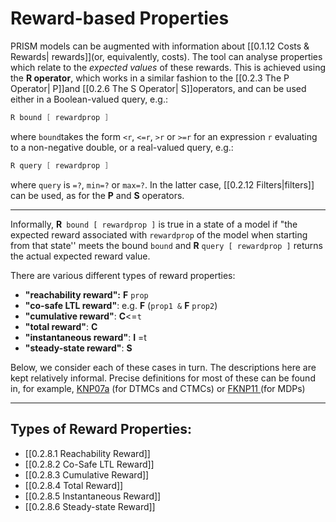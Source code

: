 # Reward-based Properties

PRISM models can be augmented with information about [[0.1.12 Costs & Rewards| rewards]](or, equivalently, costs). The tool can analyse properties which relate to the *expected values* of these rewards. This is achieved using the **R operator**, which works in a similar fashion to the [[0.2.3 The P Operator| P]]and [[0.2.6 The S Operator| S]]operators, and can be used either in a Boolean-valued query, e.g.:

```c
R bound [ rewardprop ]
```

where `bound`takes the form `<r`, `<=r`, `>r` or `>=r` for an expression `r` evaluating to a non-negative double, or a real-valued query, e.g.:

```c
R query [ rewardprop ]
```

where `query` is `=?`, `min=?` or `max=?`. In the latter case, [[0.2.12 Filters|filters]] can be used, as for the **P** and **S** operators.

---
Informally, **R**` bound [ rewardprop ]` is true in a state of a model if "the expected reward associated with `rewardprop` of the model when starting from that state'' meets the bound `bound` and **R** `query [ rewardprop ]` returns the actual expected reward value.

There are various different types of reward properties:

- **"reachability reward":** **F** `prop`
- **"co-safe LTL reward"**: e.g. **F** (`prop1 &` **F** `prop2`)
- **"cumulative reward"**: **C**<=`t`
- **"total reward"**: **C**
- **"instantaneous reward"**: **I** =t
- **"steady-state reward"**: **S**

Below, we consider each of these cases in turn. The descriptions here are kept relatively informal. Precise definitions for most of these can be found in, for example, [KNP07a](https://www.prismmodelchecker.org/manual/Main/References#KNP07a) (for DTMCs and CTMCs) or [FKNP11 ](https://prismmodelchecker.org/manual/Main/References#FKNP11)(for MDPs)


---

## Types of Reward Properties:

- [[0.2.8.1 Reachability Reward]]
- [[0.2.8.2 Co-Safe LTL Reward]]
- [[0.2.8.3 Cumulative Reward]]
- [[0.2.8.4 Total Reward]]
- [[0.2.8.5 Instantaneous Reward]]
- [[0.2.8.6 Steady-state Reward]]
